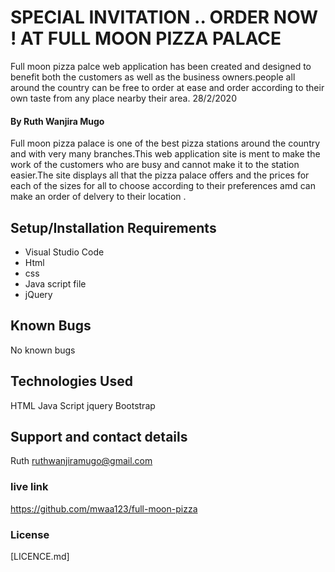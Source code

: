 # SPECIAL INVITATION .. ORDER NOW ! AT  FULL MOON PIZZA PALACE
  Full moon pizza palce web application has been created and designed to benefit  both the customers as well as the business owners.people all around the country can be free to order at ease  and order according to their own taste from any place nearby their area. 28/2/2020
#### By Ruth Wanjira Mugo
Full moon pizza palace  is one of the best pizza stations around the country and with very many branches.This web application site is ment to make the work of the customers who are busy and cannot make it to the station easier.The site displays all that the pizza palace offers and the prices for each of the sizes for all to choose according to their preferences amd can make an order of delvery to their location .
## Setup/Installation Requirements
* Visual Studio Code
* Html
* css   
* Java script file
* jQuery
## Known Bugs
No known bugs 
## Technologies Used
HTML
Java Script 
jquery
Bootstrap
## Support and contact details
Ruth 
ruthwanjiramugo@gmail.com
### live link
https://github.com/mwaa123/full-moon-pizza
### License
[LICENCE.md]